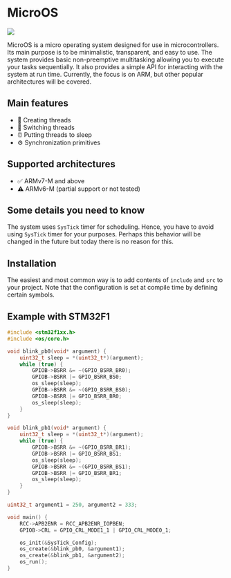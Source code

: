 # MicroOS
![](https://github.com/artemixdev/micro-os/actions/workflows/build.yml/badge.svg?branch=main)

MicroOS is a micro operating system designed for use in microcontrollers.
Its main purpose is to be minimalistic, transparent, and easy to use.
The system provides basic non-preemptive multitasking
allowing you to execute your tasks sequentially.
It also provides a simple API for interacting with the system at run time.
Currently, the focus is on ARM, but other popular architectures will be covered.

## Main features
- 🚀 Creating threads
- 🔀 Switching threads
- ⏰ Putting threads to sleep
- ⚙️ Synchronization primitives

## Supported architectures
- ✅ ARMv7-M and above
- ⚠️ ARMv6-M (partial support or not tested)

## Some details you need to know
The system uses `SysTick` timer for scheduling. Hence, you have to avoid using `SysTick` timer
for your purposes. Perhaps this behavior will be changed in the future
but today there is no reason for this.

## Installation
The easiest and most common way is to add contents of `include` and `src` to your project.
Note that the configuration is set at compile time by defining certain symbols.

## Example with STM32F1
```c
#include <stm32f1xx.h>
#include <os/core.h>

void blink_pb0(void* argument) {
    uint32_t sleep = *(uint32_t*)(argument);
    while (true) {
        GPIOB->BSRR &= ~(GPIO_BSRR_BR0);
        GPIOB->BSRR |= GPIO_BSRR_BS0;
        os_sleep(sleep);
        GPIOB->BSRR &= ~(GPIO_BSRR_BS0);
        GPIOB->BSRR |= GPIO_BSRR_BR0;
        os_sleep(sleep);
    }
}

void blink_pb1(void* argument) {
    uint32_t sleep = *(uint32_t*)(argument);
    while (true) {
        GPIOB->BSRR &= ~(GPIO_BSRR_BR1);
        GPIOB->BSRR |= GPIO_BSRR_BS1;
        os_sleep(sleep);
        GPIOB->BSRR &= ~(GPIO_BSRR_BS1);
        GPIOB->BSRR |= GPIO_BSRR_BR1;
        os_sleep(sleep);
    }
}

uint32_t argument1 = 250, argument2 = 333;

void main() {
    RCC->APB2ENR = RCC_APB2ENR_IOPBEN;
    GPIOB->CRL = GPIO_CRL_MODE1_1 | GPIO_CRL_MODE0_1;

    os_init(&SysTick_Config);
    os_create(&blink_pb0, &argument1);
    os_create(&blink_pb1, &argument2);
    os_run();
}
```
